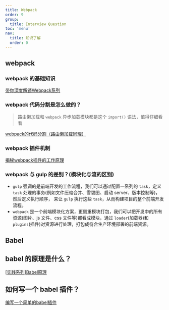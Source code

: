 ```yaml
---
title: Webpack
order: 9
group:
  title: Interview Question
toc: 'menu'
nav:
  title: 知识了解
  order: 0
---
```


## webpack

### webpack 的基础知识

[带你深度解锁Webpack系列](https://juejin.cn/post/6844904079219490830)

### webpack 代码分割是怎么做的？

> 路由懒加载和 `webpack` 异步加载模块都是这个 `import()` 语法，值得仔细看看

[webpack的代码分割（路由懒加载同理）](https://juejin.cn/post/6844904101134729229)

### webpack 插件机制

[揭秘webpack插件的工作原理](https://segmentfault.com/a/1190000023016347)

### webpack 与 gulp 的差别？(模块化与流的区别)

- `gulp` 强调的是前端开发的工作流程，我们可以通过配置一系列的 `task`，定义 `task` 处理的事务(例如文件压缩合并、雪碧图、启动 server、版本控制等)，然后定义执行顺序， 来让 `gulp` 执行这些 `task`，从而构建项目的整个前端开发流程。
- `webpack` 是一个前端模块化方案，更侧重模块打包，我们可以把开发中的所有资源(图片、js 文件、css 文件等)都看成模块，通过 `loader`(加载器)和 `plugins`(插件)对资源进行处理，打包成符合生产环境部署的前端资源。

## Babel

## babel 的原理是什么？

[[实践系列]Babel原理](https://juejin.cn/post/6844903760603398151)

## 如何写一个 babel 插件？

[编写一个简单的babel插件](https://juejin.cn/post/6844903582613897223)
